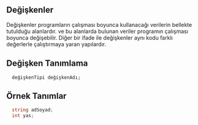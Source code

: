 ## Değişkenler
Değişkenler programların çalışması boyunca kullanacağı verilerin bellekte tutulduğu alanlardır.
ve bu alanlarda bulunan veriler programın çalışması boyunca değişebilir. 
Diğer bir ifade ile değişkenler aynı kodu farklı değerlerle çalıştırmaya yaran yapılardır.
## Değişken Tanımlama

```
  değişkenTipi değişkenAdı;
```

## Örnek Tanımlar

```csharp
  string adSoyad;
  int yas;
```



